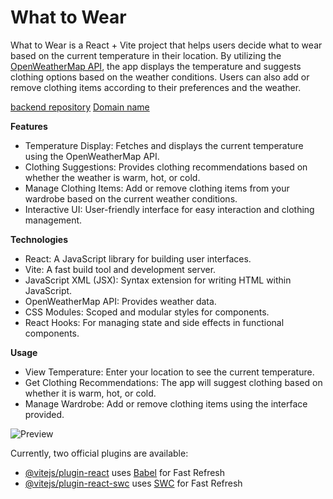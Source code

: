 # What to Wear

What to Wear is a React + Vite project that helps users decide what to wear based on the current temperature in their location. By utilizing the [OpenWeatherMap API](https://openweathermap.org/), the app displays the temperature and suggests clothing options based on the weather conditions. Users can also add or remove clothing items according to their preferences and the weather.

[backend repository](https://github.com/Ajela13/se_project_express)
[Domain name](https://wtwr.casepractice.com)

**Features**

- Temperature Display: Fetches and displays the current temperature using the OpenWeatherMap API.
- Clothing Suggestions: Provides clothing recommendations based on whether the weather is warm, hot, or cold.
- Manage Clothing Items: Add or remove clothing items from your wardrobe based on the current weather conditions.
- Interactive UI: User-friendly interface for easy interaction and clothing management.

**Technologies**

- React: A JavaScript library for building user interfaces.
- Vite: A fast build tool and development server.
- JavaScript XML (JSX): Syntax extension for writing HTML within JavaScript.
- OpenWeatherMap API: Provides weather data.
- CSS Modules: Scoped and modular styles for components.
- React Hooks: For managing state and side effects in functional components.

**Usage**

- View Temperature: Enter your location to see the current temperature.
- Get Clothing Recommendations: The app will suggest clothing based on whether it is warm, hot, or cold.
- Manage Wardrobe: Add or remove clothing items using the interface provided.

![Preview](https://github.com/user-attachments/assets/aa1270b7-d46a-4c65-bec5-88a4724ce310)

Currently, two official plugins are available:

- [@vitejs/plugin-react](https://github.com/vitejs/vite-plugin-react/blob/main/packages/plugin-react/README.md) uses [Babel](https://babeljs.io/) for Fast Refresh
- [@vitejs/plugin-react-swc](https://github.com/vitejs/vite-plugin-react-swc) uses [SWC](https://swc.rs/) for Fast Refresh
